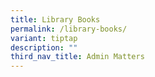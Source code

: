 ```yaml
---
title: Library Books
permalink: /library-books/
variant: tiptap
description: ""
third_nav_title: Admin Matters
---
```

